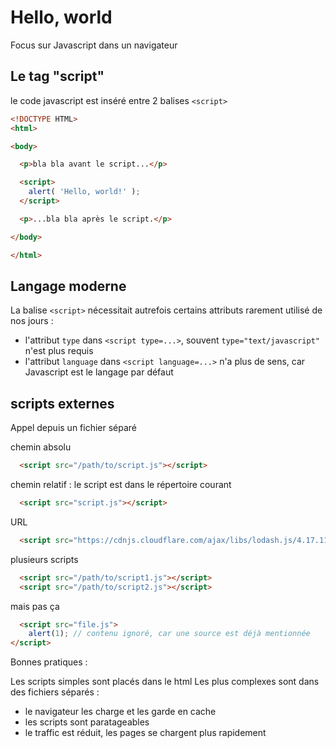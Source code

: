# Hello, world

Focus sur Javascript dans un navigateur

## Le tag "script"

le code javascript est inséré entre 2 balises `<script>`

```html
<!DOCTYPE HTML>
<html>

<body>

  <p>bla bla avant le script...</p>

  <script>
    alert( 'Hello, world!' );
  </script>

  <p>...bla bla après le script.</p>

</body>

</html>
```

## Langage moderne

La balise `<script>` nécessitait autrefois certains attributs rarement utilisé de nos jours :

- l'attribut `type` dans `<script type=...>`, souvent `type="text/javascript"` n'est plus requis
- l'attribut `language` dans `<script language=...>` n'a plus de sens, car Javascript est le langage par défaut

## scripts externes

Appel depuis un fichier séparé

chemin absolu

```html
  <script src="/path/to/script.js"></script>
```

chemin relatif : le script est dans le répertoire courant

```html
  <script src="script.js"></script>
```

URL

```html
  <script src="https://cdnjs.cloudflare.com/ajax/libs/lodash.js/4.17.11/lodash.js"></script>
```

plusieurs scripts

```html
  <script src="/path/to/script1.js"></script>
  <script src="/path/to/script2.js"></script>
```

mais pas ça

```html
  <script src="file.js">
    alert(1); // contenu ignoré, car une source est déjà mentionnée
</script>
```

Bonnes pratiques :

Les scripts simples sont placés dans le html
Les plus complexes sont dans des fichiers séparés :

- le navigateur les charge et les garde en cache
- les scripts sont paratageables
- le traffic est réduit, les pages se chargent plus rapidement
